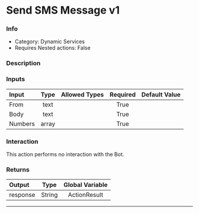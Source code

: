 # Send SMS Message v1

### Info

- Category: Dynamic Services
- Requires Nested actions: False


### Description



### Inputs

| Input | Type | Allowed Types | Required |  Default Value |
| :--- | :---: | :---: | :---: | :---: |
| From | text |  | True |  |
| Body | text |  | True |  |
| Numbers | array |  | True |  |


### Interaction
This action performs no interaction with the Bot.

### Returns

| Output | Type | Global Variable |
| :--- | :---: | :---: |
| response | String | ActionResult |

---